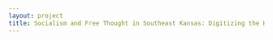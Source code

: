 ```yaml
--- 
layout: project 
title: Socialism and Free Thought in Southeast Kansas: Digitizing the Haldeman-Julius Big Blue Book Collection
---
```



